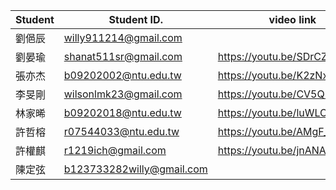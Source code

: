 | Student | Student ID. | video link    |
| --------- | --------- | --------- | 
| 劉俋辰 | willy911214@gmail.com  | | 
| 劉晏瑜 | shanat511sr@gmail.com | https://youtu.be/SDrCZU9gJHY	| 
| 張亦杰 | b09202002@ntu.edu.tw | https://youtu.be/K2zNxi-cYdI	| 
| 李旻剛 | wilsonlmk23@gmail.com	| https://youtu.be/CV5QEpVL6so	| 
| 林家晞 | b09202018@ntu.edu.tw | https://youtu.be/luWLOfOCbkA	| 
| 許哲榕 | r07544033@ntu.edu.tw | https://youtu.be/AMgF_rM2qZs	| 
| 許權麒 | r1219ich@gmail.com | https://youtu.be/jnANAa24wik |
| 陳定弦 | b123733282willy@gmail.com |  |
